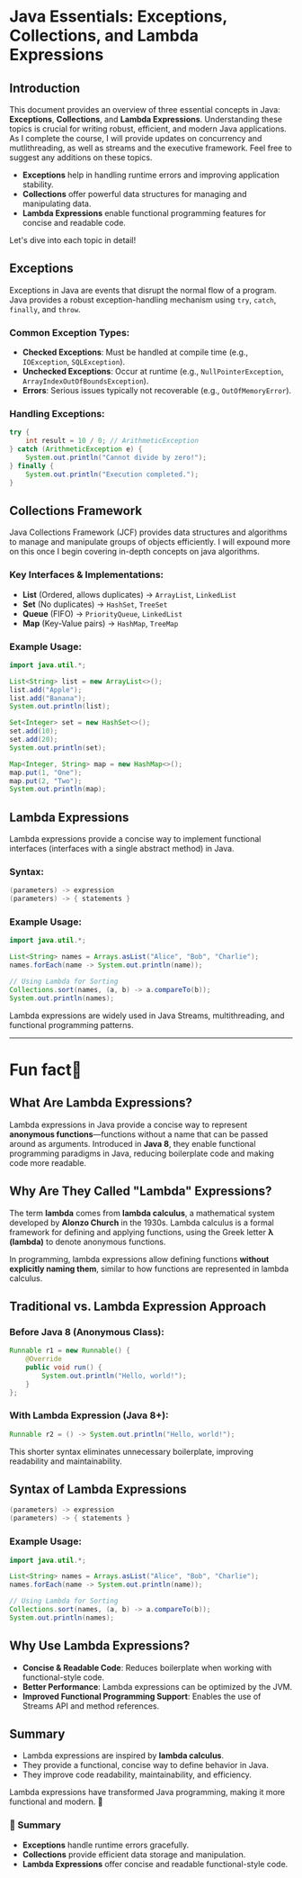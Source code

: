 # Java Essentials: Exceptions, Collections, and Lambda Expressions

## Introduction
This document provides an overview of three essential concepts in Java: **Exceptions**, **Collections**, and **Lambda Expressions**. Understanding these topics is crucial for writing robust, efficient, and modern Java applications. As I complete the course, I will provide updates on concurrency and mutlithreading, as well as streams and the executive framework. Feel free to suggest any additions on these topics.

- **Exceptions** help in handling runtime errors and improving application stability.
- **Collections** offer powerful data structures for managing and manipulating data.
- **Lambda Expressions** enable functional programming features for concise and readable code.

Let's dive into each topic in detail!

## Exceptions
Exceptions in Java are events that disrupt the normal flow of a program. Java provides a robust exception-handling mechanism using `try`, `catch`, `finally`, and `throw`.

### Common Exception Types:
- **Checked Exceptions**: Must be handled at compile time (e.g., `IOException`, `SQLException`).
- **Unchecked Exceptions**: Occur at runtime (e.g., `NullPointerException`, `ArrayIndexOutOfBoundsException`).
- **Errors**: Serious issues typically not recoverable (e.g., `OutOfMemoryError`).

### Handling Exceptions:
```java
try {
    int result = 10 / 0; // ArithmeticException
} catch (ArithmeticException e) {
    System.out.println("Cannot divide by zero!");
} finally {
    System.out.println("Execution completed.");
}
```

## Collections Framework
Java Collections Framework (JCF) provides data structures and algorithms to manage and manipulate groups of objects efficiently.
I will expound more on this once I begin covering in-depth concepts on java algorithms.

### Key Interfaces & Implementations:
- **List** (Ordered, allows duplicates) → `ArrayList`, `LinkedList`
- **Set** (No duplicates) → `HashSet`, `TreeSet`
- **Queue** (FIFO) → `PriorityQueue`, `LinkedList`
- **Map** (Key-Value pairs) → `HashMap`, `TreeMap`

### Example Usage:
```java
import java.util.*;

List<String> list = new ArrayList<>();
list.add("Apple");
list.add("Banana");
System.out.println(list);

Set<Integer> set = new HashSet<>();
set.add(10);
set.add(20);
System.out.println(set);

Map<Integer, String> map = new HashMap<>();
map.put(1, "One");
map.put(2, "Two");
System.out.println(map);
```

## Lambda Expressions
Lambda expressions provide a concise way to implement functional interfaces (interfaces with a single abstract method) in Java.

### Syntax:
```java
(parameters) -> expression
(parameters) -> { statements }
```

### Example Usage:
```java
import java.util.*;

List<String> names = Arrays.asList("Alice", "Bob", "Charlie");
names.forEach(name -> System.out.println(name));

// Using Lambda for Sorting
Collections.sort(names, (a, b) -> a.compareTo(b));
System.out.println(names);
```

Lambda expressions are widely used in Java Streams, multithreading, and functional programming patterns.

---

# Fun fact🚀
## What Are Lambda Expressions?
Lambda expressions in Java provide a concise way to represent **anonymous functions**—functions without a name that can be passed around as arguments. Introduced in **Java 8**, they enable functional programming paradigms in Java, reducing boilerplate code and making code more readable.

## Why Are They Called "Lambda" Expressions?
The term **lambda** comes from **lambda calculus**, a mathematical system developed by **Alonzo Church** in the 1930s. Lambda calculus is a formal framework for defining and applying functions, using the Greek letter **λ (lambda)** to denote anonymous functions.

In programming, lambda expressions allow defining functions **without explicitly naming them**, similar to how functions are represented in lambda calculus.

## Traditional vs. Lambda Expression Approach
### Before Java 8 (Anonymous Class):
```java
Runnable r1 = new Runnable() {
    @Override
    public void run() {
        System.out.println("Hello, world!");
    }
};
```

### With Lambda Expression (Java 8+):
```java
Runnable r2 = () -> System.out.println("Hello, world!");
```
This shorter syntax eliminates unnecessary boilerplate, improving readability and maintainability.

## Syntax of Lambda Expressions
```java
(parameters) -> expression
(parameters) -> { statements }
```

### Example Usage:
```java
import java.util.*;

List<String> names = Arrays.asList("Alice", "Bob", "Charlie");
names.forEach(name -> System.out.println(name));

// Using Lambda for Sorting
Collections.sort(names, (a, b) -> a.compareTo(b));
System.out.println(names);
```

## Why Use Lambda Expressions?
- **Concise & Readable Code**: Reduces boilerplate when working with functional-style code.
- **Better Performance**: Lambda expressions can be optimized by the JVM.
- **Improved Functional Programming Support**: Enables the use of Streams API and method references.

## Summary
- Lambda expressions are inspired by **lambda calculus**.
- They provide a functional, concise way to define behavior in Java.
- They improve code readability, maintainability, and efficiency.

Lambda expressions have transformed Java programming, making it more functional and modern. 🚀

### 🚀 Summary
- **Exceptions** handle runtime errors gracefully.
- **Collections** provide efficient data storage and manipulation.
- **Lambda Expressions** offer concise and readable functional-style code.


